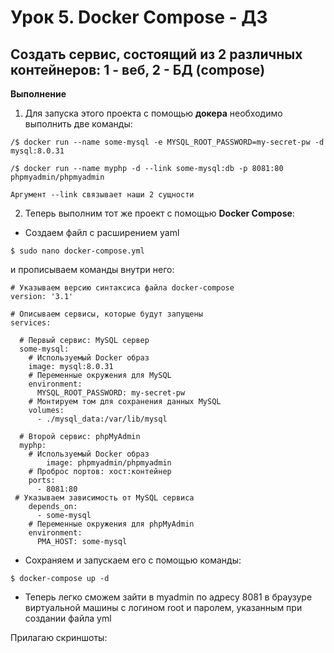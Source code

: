 # Урок 5. Docker Compose - ДЗ

## Создать сервис, состоящий из 2 различных контейнеров: 1 - веб, 2 - БД (compose)

__Выполнение__

1. Для запуска этого проекта с помощью __докера__ необходимо выполнить две команды:

```
/$ docker run --name some-mysql -e MYSQL_ROOT_PASSWORD=my-secret-pw -d mysql:8.0.31

/$ docker run --name myphp -d --link some-mysql:db -p 8081:80 phpmyadmin/phpmyadmin
```
`Аргумент --link связывает наши 2 сущности`

2. Теперь выполним тот же проект с помощью __Docker Compose__:

* Создаем файл с расширением yaml

```
$ sudo nano docker-compose.yml
```

и прописываем команды внутри него:

```
# Указываем версию синтаксиса файла docker-compose
version: '3.1'

# Описываем сервисы, которые будут запущены
services:

  # Первый сервис: MySQL сервер
  some-mysql:
    # Используемый Docker образ
    image: mysql:8.0.31
    # Переменные окружения для MySQL
    environment:
      MYSQL_ROOT_PASSWORD: my-secret-pw
    # Монтируем том для сохранения данных MySQL
    volumes:
      - ./mysql_data:/var/lib/mysql

  # Второй сервис: phpMyAdmin
  myphp:
    # Используемый Docker образ
        image: phpmyadmin/phpmyadmin
    # Проброс портов: хост:контейнер
    ports:
      - 8081:80
 # Указываем зависимость от MySQL сервиса
    depends_on:
      - some-mysql
    # Переменные окружения для phpMyAdmin
    environment:
      PMA_HOST: some-mysql
```
* Сохраняем и запускаем его с помощью команды:
```
$ docker-compose up -d
```
* Теперь легко сможем зайти в myadmin по адресу 8081 в браузуре виртуальной машины с логином root и паролем, указанным при создании файла yml

Прилагаю скриншоты:



